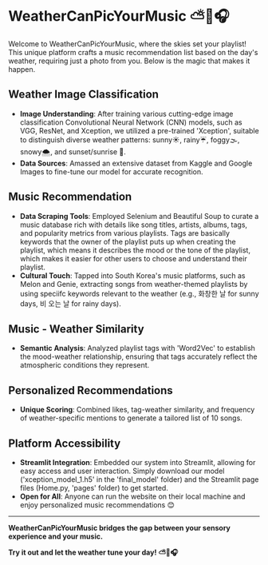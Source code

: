 # WeatherCanPicYourMusic ⛅️📸🎧

Welcome to WeatherCanPicYourMusic, where the skies set your playlist! This unique platform crafts a music recommendation list based on the day's weather, requiring just a photo from you. Below is the magic that makes it happen.

## Weather Image Classification

* **Image Understanding**: After training various cutting-edge image classification Convolutional Neural Network (CNN) models, such as VGG, ResNet, and Xception, we utilized a pre-trained 'Xception', suitable to  distinguish diverse weather patterns: sunny☀️, rainy☔️, foggy🌫️, snowy🌨️, and sunset/sunrise 🌅.
* **Data Sources**: Amassed an extensive dataset from Kaggle and Google Images to fine-tune our model for accurate recognition.

## Music Recommendation

* **Data Scraping Tools**: Employed Selenium and Beautiful Soup to curate a music database rich with details like song titles, artists, albums, tags, and popularity metrics from various playlists. Tags are basically keywords that the owner of the playlist puts up when creating the playlist, which means it describes the mood or the tone of the playlist, which makes it easier for other users to choose and understand their playlist.
* **Cultural Touch**: Tapped into South Korea's music platforms, such as Melon and Genie, extracting songs from weather-themed playlists by using speciifc keywords relevant to the weather (e.g., 화창한 날 for sunny days, 비 오는 날 for rainy days).

## Music - Weather Similarity

* **Semantic Analysis**: Analyzed playlist tags with 'Word2Vec' to establish the mood-weather relationship, ensuring that tags accurately reflect the atmospheric conditions they represent.

## Personalized Recommendations

* **Unique Scoring**: Combined likes, tag-weather similarity, and frequency of weather-specific mentions to generate a tailored list of 10 songs.

## Platform Accessibility

* **Streamlit Integration**: Embedded our system into Streamlit, allowing for easy access and user interaction. Simply download our model ('xception_model_1.h5' in the 'final_model' folder) and the Streamlit page files (Home.py, 'pages' folder) to get started.
* **Open for All**: Anyone can run the website on their local machine and enjoy personalized music recommendations 😊

---
**WeatherCanPicYourMusic bridges the gap between your sensory experience and your music.**

**Try it out and let the weather tune your day! ⛅️📸🎧**

